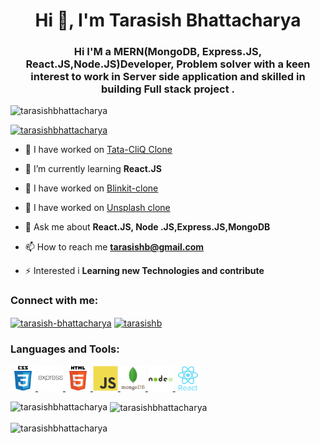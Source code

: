 <h1 align="center">Hi 👋, I'm Tarasish Bhattacharya</h1>
<h3 align="center">Hi I'M a MERN(MongoDB, Express.JS, React.JS,Node.JS)Developer, Problem solver with a keen interest to work in Server side application and skilled in building Full stack project .</h3>

<p align="left"> <img src="https://komarev.com/ghpvc/?username=tarasishbhattacharya&label=Profile%20views&color=0e75b6&style=flat" alt="tarasishbhattacharya" /> </p>

<p align="left"> <a href="https://github.com/ryo-ma/github-profile-trophy"><img src="https://github-profile-trophy.vercel.app/?username=tarasishbhattacharya" alt="tarasishbhattacharya" /></a> </p>

- 🔭 I have worked on [Tata-CliQ Clone](https://github.com/anchor-abhi/tata-cliq-clone)

- 🌱 I’m currently learning **React.JS**

- 👯 I have worked on [Blinkit-clone](https://github.com/Surajdevere09/blinkit-clone)

- 🤝 I have worked on [Unsplash clone](https://github.com/Tarasishbhattacharya/Unsplash-clone)

- 💬 Ask me about **React.JS, Node .JS,Express.JS,MongoDB**

- 📫 How to reach me **tarasishb@gmail.com**

- ⚡ Interested i **Learning new Technologies and contribute**

<h3 align="left">Connect with me:</h3>
<p align="left">
<a href="https://linkedin.com/in/tarasish-bhattacharya" target="blank"><img align="center" src="https://raw.githubusercontent.com/rahuldkjain/github-profile-readme-generator/master/src/images/icons/Social/linked-in-alt.svg" alt="tarasish-bhattacharya" height="30" width="40" /></a>
<a href="https://www.hackerrank.com/tarasishb" target="blank"><img align="center" src="https://raw.githubusercontent.com/rahuldkjain/github-profile-readme-generator/master/src/images/icons/Social/hackerrank.svg" alt="tarasishb" height="30" width="40" /></a>
</p>

<h3 align="left">Languages and Tools:</h3>
<p align="left"> <a href="https://www.w3schools.com/css/" target="_blank" rel="noreferrer"> <img src="https://raw.githubusercontent.com/devicons/devicon/master/icons/css3/css3-original-wordmark.svg" alt="css3" width="40" height="40"/> </a> <a href="https://expressjs.com" target="_blank" rel="noreferrer"> <img src="https://raw.githubusercontent.com/devicons/devicon/master/icons/express/express-original-wordmark.svg" alt="express" width="40" height="40"/> </a> <a href="https://www.w3.org/html/" target="_blank" rel="noreferrer"> <img src="https://raw.githubusercontent.com/devicons/devicon/master/icons/html5/html5-original-wordmark.svg" alt="html5" width="40" height="40"/> </a> <a href="https://developer.mozilla.org/en-US/docs/Web/JavaScript" target="_blank" rel="noreferrer"> <img src="https://raw.githubusercontent.com/devicons/devicon/master/icons/javascript/javascript-original.svg" alt="javascript" width="40" height="40"/> </a> <a href="https://www.mongodb.com/" target="_blank" rel="noreferrer"> <img src="https://raw.githubusercontent.com/devicons/devicon/master/icons/mongodb/mongodb-original-wordmark.svg" alt="mongodb" width="40" height="40"/> </a> <a href="https://nodejs.org" target="_blank" rel="noreferrer"> <img src="https://raw.githubusercontent.com/devicons/devicon/master/icons/nodejs/nodejs-original-wordmark.svg" alt="nodejs" width="40" height="40"/> </a> <a href="https://reactjs.org/" target="_blank" rel="noreferrer"> <img src="https://raw.githubusercontent.com/devicons/devicon/master/icons/react/react-original-wordmark.svg" alt="react" width="40" height="40"/> </a> </p>

<p><img align="left" src="https://github-readme-stats.vercel.app/api/top-langs?username=tarasishbhattacharya&show_icons=true&locale=en&layout=compact" alt="tarasishbhattacharya" /></p>

<p>&nbsp;<img align="center" src="https://github-readme-stats.vercel.app/api?username=tarasishbhattacharya&show_icons=true&locale=en" alt="tarasishbhattacharya" /></p>

<p><img align="center" src="https://github-readme-streak-stats.herokuapp.com/?user=tarasishbhattacharya&" alt="tarasishbhattacharya" /></p>

